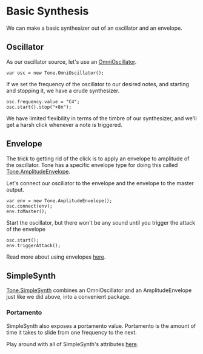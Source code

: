 # Basic Synthesis

We can make a basic synthesizer out of an oscillator and an envelope. 

## Oscillator

As our oscillator source, let's use an [OmniOscillator](https://tonejs.github.io/docs/#OmniOscillator). 

```
var osc = new Tone.OmniOscillator();
```

If we set the frequency of the oscillator to our desired notes, and starting and stopping it, we have a crude synthesizer. 

```
osc.frequency.value = "C4";
osc.start().stop("+8n");
```

We have limited flexibility in terms of the timbre of our synthesizer, and we'll get a harsh click whenever a note is triggered. 

## Envelope

The trick to getting rid of the click is to apply an envelope to amplitude of the oscillator. Tone has a specific envelope type for doing this called [Tone.AmplitudeEnvelope](https://tonejs.github.io/docs/#AmplitudeEnvelope).

Let's connect our oscillator to the envelope and the envelope to the master output. 

```
var env = new Tone.AmplitudeEnvelope();
osc.connect(env);
env.toMaster();
```

Start the oscillator, but there won't be any sound until you trigger the attack of the envelope

```
osc.start();
env.triggerAttack();
```

Read more about using envelopes [here](https://github.com/Tonejs/Tone.js/wiki/Envelope).

## SimpleSynth

[Tone.SimpleSynth](https://tonejs.github.io/docs/#SimpleSynth) combines an OmniOscillator and an AmplitudeEnvelope just like we did above, into a convenient package. 

### Portamento

SimpleSynth also exposes a portamento value. Portamento is the amount of time it takes to slide from one frequency to the next.

Play around with all of SimpleSynth's attributes [here](https://tonejs.github.io/examples/simpleSynth.html).